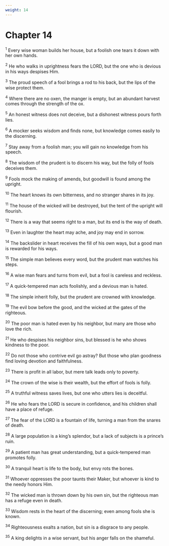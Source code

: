 ```yaml
---
weight: 14
---
```


# Chapter 14

<sup>1</sup> Every wise woman builds her house, but a foolish one tears it down with her own hands. 

<sup>2</sup> He who walks in uprightness fears the LORD, but the one who is devious in his ways despises Him. 

<sup>3</sup> The proud speech of a fool brings a rod to his back, but the lips of the wise protect them. 

<sup>4</sup> Where there are no oxen, the manger is empty, but an abundant harvest comes through the strength of the ox. 

<sup>5</sup> An honest witness does not deceive, but a dishonest witness pours forth lies. 

<sup>6</sup> A mocker seeks wisdom and finds none, but knowledge comes easily to the discerning. 

<sup>7</sup> Stay away from a foolish man; you will gain no knowledge from his speech. 

<sup>8</sup> The wisdom of the prudent is to discern his way, but the folly of fools deceives them. 

<sup>9</sup> Fools mock the making of amends, but goodwill is found among the upright. 

<sup>10</sup> The heart knows its own bitterness, and no stranger shares in its joy. 

<sup>11</sup> The house of the wicked will be destroyed, but the tent of the upright will flourish. 

<sup>12</sup> There is a way that seems right to a man, but its end is the way of death. 

<sup>13</sup> Even in laughter the heart may ache, and joy may end in sorrow. 

<sup>14</sup> The backslider in heart receives the fill of his own ways, but a good man is rewarded for his ways. 

<sup>15</sup> The simple man believes every word, but the prudent man watches his steps. 

<sup>16</sup> A wise man fears and turns from evil, but a fool is careless and reckless. 

<sup>17</sup> A quick-tempered man acts foolishly, and a devious man is hated. 

<sup>18</sup> The simple inherit folly, but the prudent are crowned with knowledge. 

<sup>19</sup> The evil bow before the good, and the wicked at the gates of the righteous. 

<sup>20</sup> The poor man is hated even by his neighbor, but many are those who love the rich. 

<sup>21</sup> He who despises his neighbor sins, but blessed is he who shows kindness to the poor. 

<sup>22</sup> Do not those who contrive evil go astray? But those who plan goodness find loving devotion and faithfulness. 

<sup>23</sup> There is profit in all labor, but mere talk leads only to poverty. 

<sup>24</sup> The crown of the wise is their wealth, but the effort of fools is folly. 

<sup>25</sup> A truthful witness saves lives, but one who utters lies is deceitful. 

<sup>26</sup> He who fears the LORD is secure in confidence, and his children shall have a place of refuge. 

<sup>27</sup> The fear of the LORD is a fountain of life, turning a man from the snares of death. 

<sup>28</sup> A large population is a king’s splendor, but a lack of subjects is a prince’s ruin. 

<sup>29</sup> A patient man has great understanding, but a quick-tempered man promotes folly. 

<sup>30</sup> A tranquil heart is life to the body, but envy rots the bones. 

<sup>31</sup> Whoever oppresses the poor taunts their Maker, but whoever is kind to the needy honors Him. 

<sup>32</sup> The wicked man is thrown down by his own sin, but the righteous man has a refuge even in death. 

<sup>33</sup> Wisdom rests in the heart of the discerning; even among fools she is known. 

<sup>34</sup> Righteousness exalts a nation, but sin is a disgrace to any people. 

<sup>35</sup> A king delights in a wise servant, but his anger falls on the shameful. 


